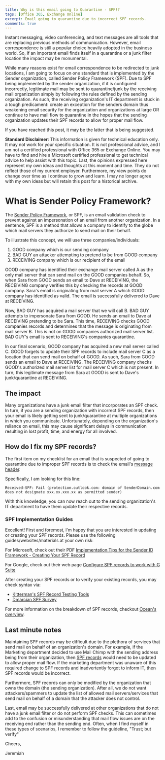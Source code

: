 ```yaml
---
title: Why is this email going to Quarantine - SPF!?
tags: [Office 365, Exchange Online]
excerpt: Email going to quarantine due to incorrect SPF records.
comments: true
---
```


Instant messaging, video conferencing, and text messages are all tools that are replacing previous methods of communication. However, email correspondence is still
a popular choice heavily adopted in the business world. So, if an important email finds itself in a quarantine or a junk filter location the impact may be monumental. 

While many reasons exist for email correspondence to be redirected to junk locations, I am going to focus on one standard that is implemented by the Sender organization, called
Sender Policy Framework (SPF). 
Due to SPF being implemented by the sender organization, if it is configured incorrectly, legitimate mail may be sent to quarantine/junk by the receiving mail organization 
simply by following the rules defined by the sending organization. As such, the receiving organization's IT department is stuck in a tough predicament: create an exception for the senders
domain thus weakening email security for the organization and organizations at large OR continue to have mail flow to quarantine in the hopes that the sending organization updates their SPF
records to allow for proper mail flow. 

If you have reached this post, it may be the latter that is being suggested.  

**Standard Disclaimer**: This information is given for technical education only. It may not work for 
your specific situation. It is not professional advice, and I am not a certified professional with Office 365
or Exchange Online. You may have to find and hire a Microsoft certified professional to get technical advice 
to help assist with this topic. Last, the opinions expressed here represent my own ideas and thoughts at this moment and time.
They do not reflect those of my current employer. Furthermore, my view points do change over time as I continue to grow and learn. I may 
no longer agree with my own ideas but will retain this post for a historical archive.

# What is Sender Policy Framework?
The [Sender Policy Framework](http://www.openspf.org/), or SPF, is an email validation check to prevent against an impersonation of an email from another organization. 
In a sentence, SPF is a method that allows a company to identify to the globe which mail servers they authorize to send mail on their behalf.

To illustrate this concept, we will use three companies/individuals: 

1. GOOD company which is our sending company 
2. BAD GUY an attacker attempting to pretend to be from GOOD company
3. RECEIVING company which is our recipient of the email 

GOOD company has identified their exchange mail server called A as the only mail server that can send mail on the GOOD companies behalf. 
So, when Sara from GOOD sends an email to Dave at RECEIVING, the RECEIVING company verifies this by checking the records at GOOD company. 
Sara's email is originating from mail server A which GOOD company has identified as valid. The email is successfully delivered to Dave at RECEIVING. 

Now, BAD GUY has acquired a mail server that we will call B. BAD GUY attempts to impersonate Sara from GOOD. He sends an email to Dave at RECEIVING pretending to be Sara. 
This time, RECEIVING checks GOOD companies records and determines that the message is originating from mail server B. This is not on GOOD companies authorized mail server 
list. BAD GUY's email is sent to RECEIVING's companies quarantine. 

In our final scenario, GOOD company has acquired a new mail server called C. GOOD forgets to update their SPF records to include mail server C 
as a location that can send mail on behalf of GOOD. As such, Sara from GOOD sends an email to Dave at RECEIVING. The RECEIVING company checks GOOD's authorized mail server 
list for mail server C which is not present. In turn, this legitimate message from Sara at GOOD is sent to Dave's junk/quarantine at RECEIVING. 

## The impact 
Many organizations have a junk email filter that incorporates an SPF check. In turn, if you are a sending organization with incorrect SPF records, then your email 
is likely getting sent to junk/quarantine at multiple organizations in which you communicate. Unfortunately, depending on the organization's reliance on email, this may
cause significant delays in communication resulting in lost profit, time, and energy for all involved. 

## How do I fix my SPF records? 
The first item on my checklist for an email that is suspected of going to quarantine due to improper SPF records is to 
check the email's [message header](https://support.office.com/en-us/article/View-e-mail-message-headers-CD039382-DC6E-4264-AC74-C048563D212C). 

Specifically, I am looking for this line: 

    Received-SPF: Fail (protection.outlook.com: domain of SenderDomain.com does not designate xxx.xx.xxx.xx as permitted sender)

With this knowledge, you can now reach out to the sending organization's IT department to have them update their respective records. 

### SPF Implementation Guides
Excellent! First and foremost, I'm happy that you are interested in updating or creating your SPF records. Please use the following guides/websites/materials at your own risk: 

For Microsoft, check out their PDF [Implementation Tips for the Sender ID Framework - Creating Your SPF Record](https://www.microsoft.com/en-us/download/confirmation.aspx?id=5546)

For Google, check out their web page [Configure SPF records to work with G Suite](https://support.google.com/a/answer/178723?hl=en)

After creating your SPF records or to verify your existing records, you may check syntax via:

- [Kitterman's SPF Record Testing Tools](http://www.kitterman.com/spf/validate.html)
- [Dmarcian SPF Survey](https://dmarcian.com/spf-survey/)

For more information on the breakdown of SPF records, checkout [Ocean's overview](https://www.digitalocean.com/community/tutorials/how-to-use-an-spf-record-to-prevent-spoofing-improve-e-mail-reliability).

## Last minute notes
Maintaining SPF records may be difficult due to the plethora of services that send mail on behalf of an organization's domain.
For example, if the Marketing department decided to use Mail Chimp with the sending address being from their organization, then 
[SPF records](https://blog.mailchimp.com/senderid-authentication-for-your-mailchimp-campaigns/) would need to be updated to allow proper mail flow. 
If the marketing department was unaware of this required change to SPF records and inadvertently forgot to inform IT, then SPF records would be incorrect. 

Furthermore, SPF records can only be modified by the organization that owns the domain (the sending organization). After all, we do not want 
attackers/spammers to update the list of allowed mail servers/services that send mail on behalf of a domain that the attacker does not control. 

Last, email may be successfully delivered at other organizations that do not have a junk email filter or do not perform SPF checks. This can sometimes add to
the confusion or misunderstanding that mail flow issues are on the receiving end rather than the sending end. Often, when I find myself in these types of scenarios, 
I remember to follow the guideline, "Trust; but verify" 

Cheers,

Jeremiah

